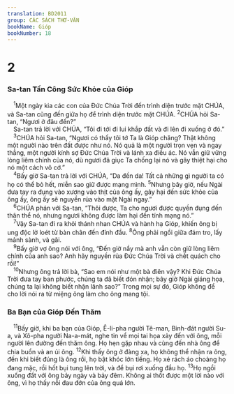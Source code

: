 ```yaml
---
translation: BD2011
group: CÁC SÁCH THƠ-VĂN
bookName: Gióp 
bookNumber: 18
---
```


<div class="title"><h1>2</h1><h3>Sa-tan Tấn Công Sức Khỏe của Gióp</h3></div>
<span class="verse giop_2_1"> <sup>1</sup>Một ngày kia các con của Ðức Chúa Trời đến trình diện trước mặt CHÚA, và Sa-tan cũng đến giữa họ để trình diện trước mặt CHÚA. </span>
<span class="verse giop_2_2"><sup>2</sup>CHÚA hỏi Sa-tan, “Ngươi ở đâu đến?”<br/> Sa-tan trả lời với CHÚA, “Tôi đi tới đi lui khắp đất và đi lên đi xuống ở đó.”<br/></span>
<span class="verse giop_2_3"> <sup>3</sup>CHÚA hỏi Sa-tan, “Ngươi có thấy tôi tớ Ta là Gióp chăng? Thật không một người nào trên đất được như nó. Nó quả là một người trọn vẹn và ngay thẳng, một người kính sợ Ðức Chúa Trời và lánh xa điều ác. Nó vẫn giữ vững lòng liêm chính của nó, dù ngươi đã giục Ta chống lại nó và gây thiệt hại cho nó một cách vô cớ.”<br/></span>
<span class="verse giop_2_4"> <sup>4</sup>Bấy giờ Sa-tan trả lời với CHÚA, “Da đền da! Tất cả những gì người ta có họ có thể bỏ hết, miễn sao giữ được mạng mình. </span>
<span class="verse giop_2_5"><sup>5</sup>Nhưng bây giờ, nếu Ngài đưa tay ra đụng vào xương vào thịt của ông ấy, gây hại đến sức khỏe của ông ấy, ông ấy sẽ nguyền rủa vào mặt Ngài ngay.”<br/></span>
<span class="verse giop_2_6"> <sup>6</sup>CHÚA phán với Sa-tan, “Thôi được, Ta cho ngươi được quyền đụng đến thân thể nó, nhưng ngươi không được làm hại đến tính mạng nó.”<br/></span>
<span class="verse giop_2_7"> <sup>7</sup>Vậy Sa-tan đi ra khỏi thánh nhan CHÚA và hành hạ Gióp, khiến ông bị ung độc lở loét từ bàn chân đến đỉnh đầu. </span>
<span class="verse giop_2_8"><sup>8</sup>Ông phải ngồi giữa đám tro, lấy mảnh sành, và gãi.<br/></span>
<span class="verse giop_2_9"> <sup>9</sup>Bấy giờ vợ ông nói với ông, “Ðến giờ nầy mà anh vẫn còn giữ lòng liêm chính của anh sao? Anh hãy nguyền rủa Ðức Chúa Trời và chết quách cho rồi!”<br/></span>
<span class="verse giop_2_10"> <sup>10</sup>Nhưng ông trả lời bà, “Sao em nói như một bà điên vậy? Khi Ðức Chúa Trời đưa tay ban phước, chúng ta đã biết đón nhận; bây giờ Ngài giáng họa, chúng ta lại không biết nhận lãnh sao?” Trong mọi sự đó, Gióp không để cho lời nói ra từ miệng ông làm cho ông mang tội.<br/></span>
<div class="title"><h3>Ba Bạn của Gióp Ðến Thăm</h3></div>
<span class="verse giop_2_11"> <sup>11</sup>Bấy giờ, khi ba bạn của Gióp, Ê-li-pha người Tê-man, Binh-đát người Su-a, và Xô-pha người Na-a-mát, nghe tin về mọi tai họa xảy đến với ông, mỗi người lên đường đến thăm ông. Họ hẹn gặp nhau và cùng đến nhà ông để chia buồn và an ủi ông. </span>
<span class="verse giop_2_12"><sup>12</sup>Khi thấy ông ở đàng xa, họ không thể nhận ra ông, đến khi biết đúng là ông rồi, họ bật khóc lớn tiếng. Họ xé rách áo choàng họ đang mặc, rồi hốt bụi tung lên trời, và để bụi rơi xuống đầu họ. </span>
<span class="verse giop_2_13"><sup>13</sup>Họ ngồi xuống đất với ông bảy ngày và bảy đêm. Không ai thốt được một lời nào với ông, vì họ thấy nỗi đau đớn của ông quá lớn.<br/></span>
